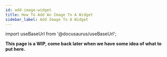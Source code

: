 ```yaml
---
id: add-image-widget
title: How To Add An Image To A Widget
sidebar_label: Add Image To A Widget
---
```


import useBaseUrl from '@docusaurus/useBaseUrl';

**This page is a WIP, come back later when we have some idea of what to put here.**

